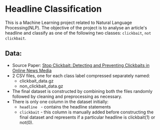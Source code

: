 # Headline Classification

This is a Machine Learning project related to Natural Language Processing(NLP). The objective of the project is to analyse an article's headline and classify as one of the following two classes: `clickbait`, `not clickbait`.

## Data:
- Source Paper: [Stop Clickbait: Detecting and Preventing Clickbaits in Online News Media](https://github.com/bhargaviparanjape/clickbait)
- 2 CSV files, one for each class label compressed separately named:
    - clickbait_data.gz
    - non_clickbait_data.gz
- The final dataset is constructed by combining both the files randomly followed by cleaning and preprocessing as necessary.
- There is only one column in the dataset initially:
    - `headline` &nbsp;&nbsp;- contains the headline statements
    - `clickbait` - this column is manually added before constructing the final dataset and represents if a particular headline is clickbait(1) or not(0).
    